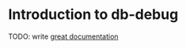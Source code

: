 # Introduction to db-debug

TODO: write [great documentation](http://jacobian.org/writing/what-to-write/)

